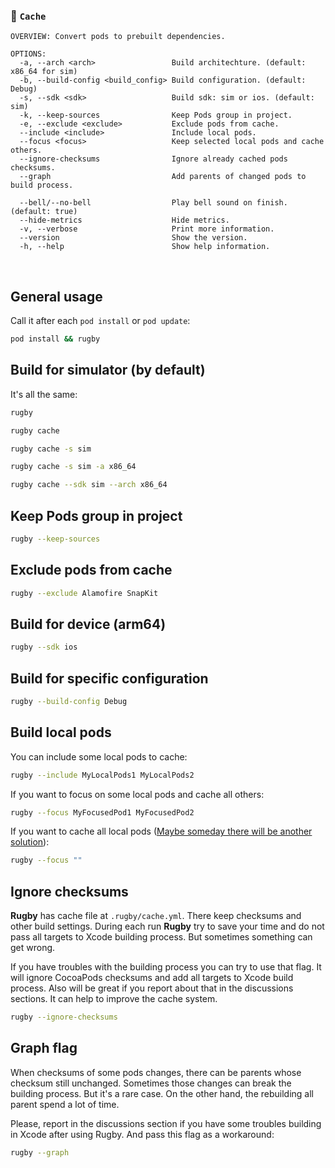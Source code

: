 
### 🏈 `Cache`

```
OVERVIEW: Convert pods to prebuilt dependencies.

OPTIONS:
  -a, --arch <arch>                 Build architechture. (default: x86_64 for sim)
  -b, --build-config <build_config> Build configuration. (default: Debug)
  -s, --sdk <sdk>                   Build sdk: sim or ios. (default: sim)
  -k, --keep-sources                Keep Pods group in project.
  -e, --exclude <exclude>           Exclude pods from cache.
  --include <include>               Include local pods.
  --focus <focus>                   Keep selected local pods and cache others.
  --ignore-checksums                Ignore already cached pods checksums.
  --graph                           Add parents of changed pods to build process.
                            
  --bell/--no-bell                  Play bell sound on finish. (default: true)
  --hide-metrics                    Hide metrics.
  -v, --verbose                     Print more information.
  --version                         Show the version.
  -h, --help                        Show help information.
```

<br>

## General usage

Call it after each `pod install` or `pod update`:
```bash
pod install && rugby
```

## Build for simulator (by default)

It's all the same:

```bash
rugby
```

```bash
rugby cache
```

```bash
rugby cache -s sim
```

```bash
rugby cache -s sim -a x86_64
```

```bash
rugby cache --sdk sim --arch x86_64
```

## Keep Pods group in project

```bash
rugby --keep-sources
```

## Exclude pods from cache

```bash
rugby --exclude Alamofire SnapKit
```

## Build for device (arm64)

```bash
rugby --sdk ios
```

## Build for specific configuration

```bash
rugby --build-config Debug
```

## Build local pods

You can include some local pods to cache:

```bash
rugby --include MyLocalPods1 MyLocalPods2
```

If you want to focus on some local pods and cache all others:

```bash
rugby --focus MyFocusedPod1 MyFocusedPod2
```

If you want to cache all local pods ([Maybe someday there will be another solution](https://github.com/apple/swift-argument-parser/pull/317)):

```bash
rugby --focus ""
```

## Ignore checksums

**Rugby** has cache file at `.rugby/cache.yml`. There keep checksums and other build settings. During each run **Rugby** try to save your time and do not pass all targets to Xcode building process. But sometimes something can get wrong. 

If you have troubles with the building process you can try to use that flag. It will ignore CocoaPods checksums and add all targets to Xcode build process. Also will be great if you report about that in the discussions sections. It can help to improve the cache system.

```bash
rugby --ignore-checksums
```

## Graph flag

When checksums of some pods changes, there can be parents whose checksum still unchanged. Sometimes those changes can break the building process. But it's a rare case. On the other hand, the rebuilding all parent spend a lot of time.

Please, report in the discussions section if you have some troubles building in Xcode after using Rugby. And pass this flag as a workaround:

```bash
rugby --graph
```
